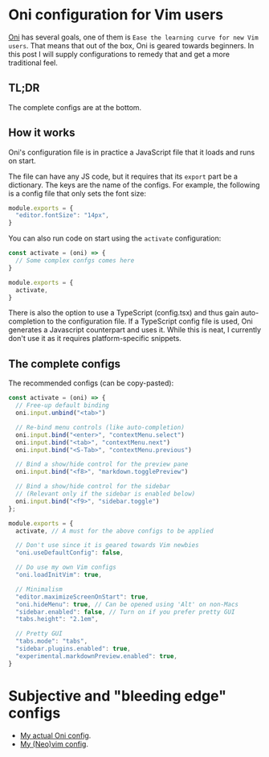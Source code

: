 # Oni configuration for Vim users

[Oni](github.com/onivim/oni) has several goals, one of them is `Ease the learning curve for new Vim users`.
That means that out of the box, Oni is geared towards beginners.
In this post I will supply configurations to remedy that and get a more traditional feel.

## TL;DR

The complete configs are at the bottom.

## How it works

Oni's configuration file is in practice a JavaScript file that it loads and runs on start.

The file can have any JS code, but it requires that its `export` part be a dictionary.
The keys are the name of the configs.
For example, the following is a config file that only sets the font size:

```js
module.exports = {
  "editor.fontSize": "14px",
}
```

You can also run code on start using the `activate` configuration:

```js
const activate = (oni) => {
  // Some complex confgs comes here
}

module.exports = {
  activate,
}
```

There is also the option to use a TypeScript (config.tsx) and thus gain auto-completion to the configuration file.
If a TypeScript config file is used, Oni generates a Javascript counterpart and uses it.
While this is neat, I currently don't use it as it requires platform-specific snippets.

## The complete configs

The recommended configs (can be copy-pasted):

```js
const activate = (oni) => {
  // Free-up default binding
  oni.input.unbind("<tab>")

  // Re-bind menu controls (like auto-completion)
  oni.input.bind("<enter>", "contextMenu.select")
  oni.input.bind("<tab>", "contextMenu.next")
  oni.input.bind("<S-Tab>", "contextMenu.previous")

  // Bind a show/hide control for the preview pane
  oni.input.bind("<f8>", "markdown.togglePreview")

  // Bind a show/hide control for the sidebar
  // (Relevant only if the sidebar is enabled below)
  oni.input.bind("<f9>", "sidebar.toggle")
};

module.exports = {
  activate, // A must for the above configs to be applied

  // Don't use since it is geared towards Vim newbies
  "oni.useDefaultConfig": false,

  // Do use my own Vim configs
  "oni.loadInitVim": true,

  // Minimalism
  "editor.maximizeScreenOnStart": true,
  "oni.hideMenu": true, // Can be opened using 'Alt' on non-Macs
  "sidebar.enabled": false, // Turn on if you prefer pretty GUI
  "tabs.height": "2.1em",

  // Pretty GUI
  "tabs.mode": "tabs",
  "sidebar.plugins.enabled": true,
  "experimental.markdownPreview.enabled": true,
}
```

# Subjective and "bleeding edge" configs

- [My actual Oni config](github.com/TalAmuyal/MyConfigs/blob/master/dotfiles/oni-config.js).
- [My (Neo)vim config](github.com/TalAmuyal/MyConfigs/blob/master/dotfiles/init.vim).

